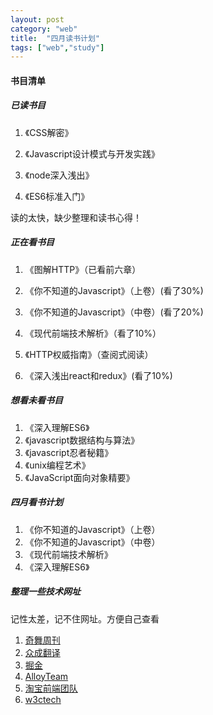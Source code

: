 ```yaml
---
layout: post
category: "web"
title:  "四月读书计划"
tags: ["web","study"]
---
```


#### 书目清单

##### 已读书目

1. 《CSS解密》

2. 《Javascript设计模式与开发实践》

3. 《node深入浅出》

4. 《ES6标准入门》

读的太快，缺少整理和读书心得！

##### 正在看书目

1. 《图解HTTP》（已看前六章）

2. 《你不知道的Javascript》（上卷）(看了30%)

3. 《你不知道的Javascript》（中卷）(看了20%)

4. 《现代前端技术解析》（看了10%）

5. 《HTTP权威指南》（查阅式阅读）

6. 《深入浅出react和redux》(看了10%)


##### 想看未看书目
 
1. 《深入理解ES6》
2. 《javascript数据结构与算法》
3. 《javascript忍者秘籍》
4. 《unix编程艺术》
5. 《JavaScript面向对象精要》

##### 四月看书计划

1. 《你不知道的Javascript》（上卷）
2. 《你不知道的Javascript》（中卷）
3. 《现代前端技术解析》
4. 《深入理解ES6》


##### 整理一些技术网址
记性太差，记不住网址。方便自己查看

1. [奇舞周刊](https://weekly.75team.com/)
2. [众成翻译](https://www.zcfy.cc/)
3. [掘金](https://juejin.im/)
4. [AlloyTeam](http://www.alloyteam.com/)
5. [淘宝前端团队](http://taobaofed.org/)
6. [w3ctech](https://w3ctech.com/)



